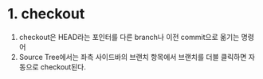 # 1. checkout
1. checkout은 HEAD라는 포인터를 다른 branch나 이전 commit으로 옮기는 명령어
2. Source Tree에서는 좌측 사이드바의 브랜치 항목에서 브랜치를 더블 클릭하면 자동으로 checkout된다.